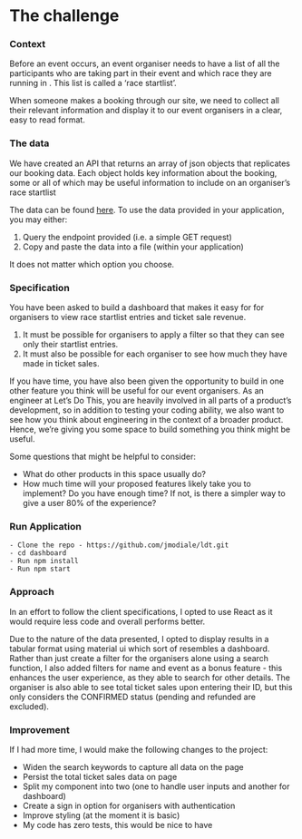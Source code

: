 # The challenge

### Context

Before an event occurs, an event organiser needs to have a list of all the participants who are taking part in their event and which race they are running in . This list is called a ‘race startlist’.

When someone makes a booking through our site, we need to collect all their relevant information and display it to our event organisers in a clear, easy to read format.

### The data

We have created an API that returns an array of json objects that replicates our booking data. Each object holds key information about the booking, some or all of which may be useful information to include on an organiser’s race startlist

The data can be found [here](https://ldt-tech-test.herokuapp.com/api/startlistentries). To use the data provided in your application, you may either:

1. Query the endpoint provided (i.e. a simple GET request)
2. Copy and paste the data into a file (within your application)

It does not matter which option you choose.

### Specification

You have been asked to build a dashboard that makes it easy for for organisers to view race startlist entries and ticket sale revenue.

1. It must be possible for organisers to apply a filter so that they can see only their startlist entries.
2. It must also be possible for each organiser to see how much they have made in ticket sales.

If you have time, you have also been given the opportunity to build in one other feature you think will be useful for our event organisers. As an engineer at Let’s Do This, you are heavily involved in all parts of a product’s development, so in addition to testing your coding ability, we also want to see how you think about engineering in the context of a broader product. Hence, we’re giving you some space to build something you think might be useful.

Some questions that might be helpful to consider:

- What do other products in this space usually do?
- How much time will your proposed features likely take you to implement? Do you have enough time? If not, is there a simpler way to give a user 80% of the experience?

### Run Application

```
- Clone the repo - https://github.com/jmodiale/ldt.git
- cd dashboard
- Run npm install
- Run npm start
```

### Approach

In an effort to follow the client specifications, I opted to use React as it would require less code and overall performs better.

Due to the nature of the data presented, I opted to display results in a tabular format using material ui which sort of resembles a dashboard. Rather than just create a filter for the organisers alone using a search function, I also added filters for name and event as a bonus feature - this enhances the user experience, as they able to search for other details. The organiser is also able to see total ticket sales upon entering their ID, but this only considers the CONFIRMED status (pending and refunded are excluded).

### Improvement
If I had more time, I would make the following changes to the project:
- Widen the search keywords to capture all data on the page
- Persist the total ticket sales data on page
- Split my component into two (one to handle user inputs and another for dashboard)
- Create a sign in option for organisers with authentication
- Improve styling (at the moment it is basic)
- My code has zero tests, this would be nice to have
